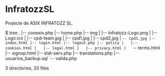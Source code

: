 # InfratozzSL
Projecte de ASIX INFRATOZZ SL.

 $ tree 
.
|-- conexio.php
|-- home.php
|-- img
|   |-- Infratozz-Logo.png
|   |-- Logo.ico
|   |-- cpd-team.jpg
|   |-- cpd1.jpg
|   |-- cpd2.jpg
|   `-- cpd3.jpg
|-- index.html
|-- login.html
|-- logout.php
|-- policy
|   |-- cookies.html
|   |-- legal.html
|   |-- privacy.html
|   `-- terms.html
|-- signup.html
|-- stat-serv.php
|-- translations.php
|-- usuarios_backup.sql
`-- valida.php

3 directories, 20 files
